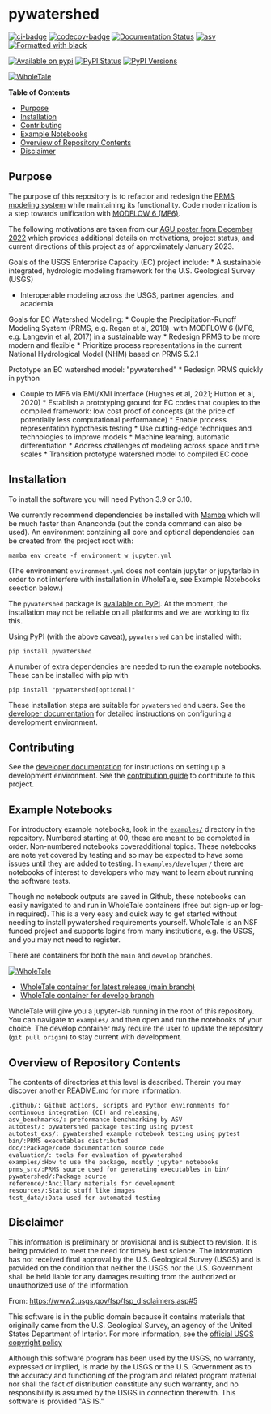 # pywatershed

[![ci-badge](https://github.com/ec-usgs/pywatershed/workflows/CI/badge.svg?branch=develop)](https://github.com/ec-usgs/pywatershed/actions?query=workflow%3ACI)
[![codecov-badge](https://codecov.io/gh/ec-usgs/pywatershed/branch/main/graph/badge.svg)](https://codecov.io/gh/ec-usgs/pywatershed)
[![Documentation Status](https://readthedocs.org/projects/pywatershed/badge/?version=latest)](https://pywatershed.readthedocs.io/en/latest/?badge=latest)
[![asv](http://img.shields.io/badge/benchmarked%20by-asv-green.svg?style=flat)](https://github.com/ec-usgs/pywatershed)
[![Formatted with black](https://img.shields.io/badge/code%20style-black-000000.svg)](https://github.com/python/black)

[![Available on pypi](https://img.shields.io/pypi/v/pywatershed.svg)](https://pypi.python.org/pypi/pywatershed)
[![PyPI Status](https://img.shields.io/pypi/status/pywatershed.svg)](https://pypi.python.org/pypi/pywatershed)
[![PyPI Versions](https://img.shields.io/pypi/pyversions/pywatershed.svg)](https://pypi.python.org/pypi/pywatershed)

[![WholeTale](https://raw.githubusercontent.com/whole-tale/wt-design-docs/master/badges/wholetale-explore.svg)](https://dashboard.wholetale.org/run/64ae29e8a887f48b9f173678?tab=metadata)


<!-- START doctoc generated TOC please keep comment here to allow auto update -->
<!-- DON'T EDIT THIS SECTION, INSTEAD RE-RUN doctoc TO UPDATE -->
**Table of Contents**

- [Purpose](#purpose)
- [Installation](#installation)
- [Contributing](#contributing)
- [Example Notebooks](#example-notebooks)
- [Overview of Repository Contents](#overview-of-repository-contents)
- [Disclaimer](#disclaimer)

<!-- END doctoc generated TOC please keep comment here to allow auto update -->

## Purpose

The purpose of this repository is to refactor and redesign the [PRMS modeling
system](https://www.usgs.gov/software/precipitation-runoff-modeling-system-prms)
while maintaining its functionality. Code modernization is a step towards
unification with [MODFLOW 6 (MF6)](https://github.com/MODFLOW-USGS/modflow6).

The following motivations are taken from our [AGU poster from December
2022](https://agu2022fallmeeting-agu.ipostersessions.com/default.aspx?s=05-E1-C6-40-DF-0D-4D-C7-4E-DE-D2-61-02-05-8F-0A)
which provides additional details on motivations, project status, and current
directions of this project as of approximately January 2023.

Goals of the USGS Enterprise Capacity (EC) project include: * A sustainable
integrated, hydrologic modeling framework for the U.S. Geological Survey (USGS)
* Interoperable modeling across the USGS, partner agencies, and academia

Goals for EC Watershed Modeling: * Couple the Precipitation-Runoff Modeling
System (PRMS, e.g. Regan et al, 2018)  with MODFLOW 6 (MF6, e.g. Langevin et al,
2017) in a sustainable way * Redesign PRMS to be more modern and flexible *
Prioritize process representations in the current National Hydrological Model
(NHM) based on PRMS 5.2.1

Prototype an EC watershed model: "pywatershed" * Redesign PRMS quickly in python
* Couple to MF6 via BMI/XMI interface (Hughes et al, 2021; Hutton et al, 2020) *
Establish a prototyping ground for EC codes that couples to the compiled
framework: low cost proof of concepts (at the price of potentially less
computational performance) * Enable process representation hypothesis testing *
Use cutting-edge techniques and technologies to improve models * Machine
learning, automatic differentiation * Address challenges of modeling across
space and time scales * Transition prototype watershed model to compiled EC code

## Installation

To install the software you will need Python 3.9 or 3.10.

We currently recommend dependencies be installed with
[Mamba](https://mamba.readthedocs.io/en/latest/) which will be much faster than
Ananconda (but the conda command can also be used). An environment containing
all core and optional dependencies can be created from the project root with:

```mamba env create -f environment_w_jupyter.yml```

(The environment `environment.yml` does not contain jupyter or jupyterlab
in order to not interfere with installation in WholeTale, see Example
Notebooks seection below.)

The `pywatershed` package is [available on
PyPI](https://pypi.org/project/pywatershed/). At the moment, the installation
may not be reliable on all platforms and we are working to fix this.

Using PyPI (with the above caveat), `pywatershed` can be installed with:

``` pip install pywatershed ```

A number of extra dependencies are needed to run the example notebooks. These
can be installed with pip with

``` pip install "pywatershed[optional]" ```

These installation steps are suitable for `pywatershed` end users. See the
[developer documentation](./DEVELOPER.md) for detailed instructions on
configuring a development environment.

## Contributing

See the [developer documentation](./DEVELOPER.md) for instructions on setting up
a development environment. See the [contribution guide](./CONTRIBUTING.md) to
contribute to this project.

## Example Notebooks

For introductory example notebooks, look in the
[`examples/`](https://github.com/EC-USGS/pywatershed/tree/main/examples>)
directory in the repository. Numbered starting at 00, these are meant to be
completed in order. Non-numbered notebooks coveradditional topics. These
notebooks are note yet covered by testing and so may be expected to have some
issues until they are added to testing. In `examples/developer/` there are
notebooks of interest to developers who may want to learn about running the
software tests.

Though no notebook outputs are saved in Github, these notebooks can easily
navigated to and run in WholeTale containers (free but sign-up or log-in
required). This is a very easy and quick way to get started without needing to
install pywatershed requirements yourself. WholeTale is an NSF funded project
and supports logins from many institutions, e.g. the USGS, and you may not need
to register.

There are containers for both the `main` and `develop` branches.

[![WholeTale](https://raw.githubusercontent.com/whole-tale/wt-design-docs/master/badges/wholetale-explore.svg)](https://dashboard.wholetale.org)
* [WholeTale container for latest release (main
  branch)](https://dashboard.wholetale.org/run/64ae29e8a887f48b9f173678?tab=metadata)
* [WholeTale container for develop
  branch](https://dashboard.wholetale.org/run/64ae25c3a887f48b9f1735c8?tab=metadata)

WholeTale will give you a jupyter-lab running in the root of this
repository. You can navigate to `examples/` and then open and run the notebooks
of your choice.  The develop container may require the user to update the
repository (`git pull origin`) to stay current with development.

## Overview of Repository Contents

The contents of directories at this level is described. Therein you may discover
another README.md for more information.

```
.github/: Github actions, scripts and Python environments for continuous integration (CI) and releasing,
asv_benchmarks/: preformance benchmarking by ASV
autotest/: pywatershed package testing using pytest
autotest_exs/: pywatershed example notebook testing using pytest
bin/:PRMS executables distributed
doc/:Package/code documentation source code
evaluation/: tools for evaluation of pywatershed
examples/:How to use the package, mostly jupyter notebooks
prms_src/:PRMS source used for generating executables in bin/
pywatershed/:Package source
reference/:Ancillary materials for development
resources/:Static stuff like images
test_data/:Data used for automated testing
```

## Disclaimer

This information is preliminary or provisional and is subject to revision. It is
being provided to meet the need for timely best science. The information has not
received final approval by the U.S. Geological Survey (USGS) and is provided on
the condition that neither the USGS nor the U.S. Government shall be held liable
for any damages resulting from the authorized or unauthorized use of the
information.

From: https://www2.usgs.gov/fsp/fsp_disclaimers.asp#5

This software is in the public domain because it contains materials that
originally came from the U.S. Geological Survey, an agency of the United States
Department of Interior. For more information, see the [official USGS copyright
policy](https://www.usgs.gov/information-policies-and-instructions/copyrights-and-credits
"official USGS copyright policy")

Although this software program has been used by the USGS, no warranty, expressed
or implied, is made by the USGS or the U.S. Government as to the accuracy and
functioning of the program and related program material nor shall the fact of
distribution constitute any such warranty, and no responsibility is assumed by
the USGS in connection therewith.  This software is provided "AS IS."
